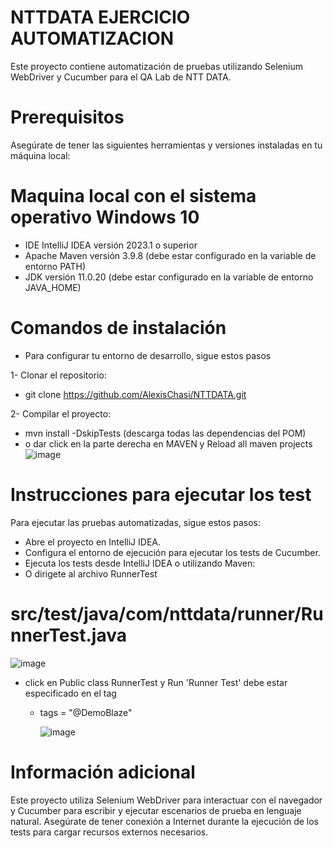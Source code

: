 # NTTDATA EJERCICIO AUTOMATIZACION
Este proyecto contiene automatización de pruebas utilizando Selenium WebDriver y Cucumber para el QA Lab de NTT DATA.

# Prerequisitos
Asegúrate de tener las siguientes herramientas y versiones instaladas en tu máquina local:

# Maquina local con el sistema operativo Windows 10
* IDE IntelliJ IDEA versión 2023.1 o superior
* Apache Maven versión 3.9.8 (debe estar configurado en la variable de entorno PATH)
* JDK versión 11.0.20 (debe estar configurado en la variable de entorno JAVA_HOME)
  
# Comandos de instalación
* Para configurar tu entorno de desarrollo, sigue estos pasos
  
1- Clonar el repositorio:
  
- git clone https://github.com/AlexisChasi/NTTDATA.git

2- Compilar el proyecto:
  - mvn install -DskipTests (descarga todas las dependencias del POM)
  - o dar click en la parte derecha  en MAVEN y Reload all maven projects
![image](https://github.com/user-attachments/assets/dd63cca2-9825-40ac-ac64-5467f8f57120)

# Instrucciones para ejecutar los test
Para ejecutar las pruebas automatizadas, sigue estos pasos:

- Abre el proyecto en IntelliJ IDEA.
- Configura el entorno de ejecución para ejecutar los tests de Cucumber.
- Ejecuta los tests desde IntelliJ IDEA o utilizando Maven:
- O dirigete al archivo RunnerTest
# src/test/java/com/nttdata/runner/RunnerTest.java
 
  ![image](https://github.com/user-attachments/assets/6fac4eaf-03bd-4045-8d4a-14e3a24e0b64)
- click en Public class RunnerTest y Run 'Runner Test' debe estar especificado en el tag

  - tags = "@DemoBlaze"

    ![image](https://github.com/user-attachments/assets/0738c8b3-9984-423e-b1c6-ced8dfee94e2)

  
# Información adicional

Este proyecto utiliza Selenium WebDriver para interactuar con el navegador y Cucumber para escribir y ejecutar escenarios de prueba en lenguaje natural. Asegúrate de tener conexión a Internet durante la ejecución de los tests para cargar recursos externos necesarios.




